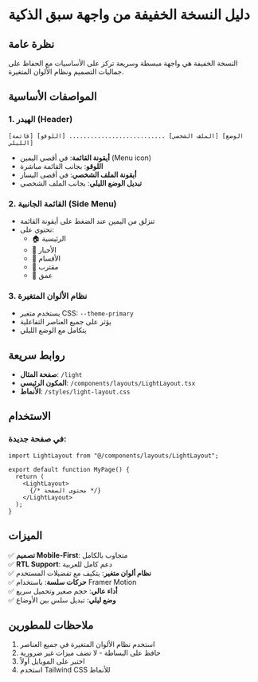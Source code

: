 # دليل النسخة الخفيفة من واجهة سبق الذكية

## نظرة عامة

النسخة الخفيفة هي واجهة مبسطة وسريعة تركز على الأساسيات مع الحفاظ على جماليات التصميم ونظام الألوان المتغيرة.

## المواصفات الأساسية

### 1. الهيدر (Header)
```
[قائمة] [اللوقو] ........................... [الملف الشخصي] [الوضع الليلي]
```

- **أيقونة القائمة**: في أقصى اليمين (Menu icon)
- **اللوقو**: بجانب القائمة مباشرة
- **أيقونة الملف الشخصي**: في أقصى اليسار
- **تبديل الوضع الليلي**: بجانب الملف الشخصي

### 2. القائمة الجانبية (Side Menu)
- تنزلق من اليمين عند الضغط على أيقونة القائمة
- تحتوي على:
  - 🏠 الرئيسية
  - 📰 الأخبار
  - 📁 الأقسام
  - 🎯 مقترب
  - 🧠 عمق

### 3. نظام الألوان المتغيرة
- يستخدم متغير CSS: `--theme-primary`
- يؤثر على جميع العناصر التفاعلية
- يتكامل مع الوضع الليلي

## روابط سريعة

- **صفحة المثال**: `/light`
- **المكون الرئيسي**: `/components/layouts/LightLayout.tsx`
- **الأنماط**: `/styles/light-layout.css`

## الاستخدام

### في صفحة جديدة:
```tsx
import LightLayout from "@/components/layouts/LightLayout";

export default function MyPage() {
  return (
    <LightLayout>
      {/* محتوى الصفحة */}
    </LightLayout>
  );
}
```

## الميزات

✅ **تصميم Mobile-First**: متجاوب بالكامل  
✅ **RTL Support**: دعم كامل للعربية  
✅ **نظام ألوان متغير**: يتكيف مع تفضيلات المستخدم  
✅ **حركات سلسة**: باستخدام Framer Motion  
✅ **أداء عالي**: حجم صغير وتحميل سريع  
✅ **وضع ليلي**: تبديل سلس بين الأوضاع  

## ملاحظات للمطورين

1. استخدم نظام الألوان المتغيرة في جميع العناصر
2. حافظ على البساطة - لا تضف ميزات غير ضرورية
3. اختبر على الموبايل أولاً
4. استخدم Tailwind CSS للأنماط
